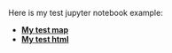 Here is my test jupyter notebook example:
- [**My test map**](https://zhihu3456.github.io/Dispaly_py/test_map.html)
- [**My test html**](https://zhihu3456.github.io/Dispaly_py/test.html)
